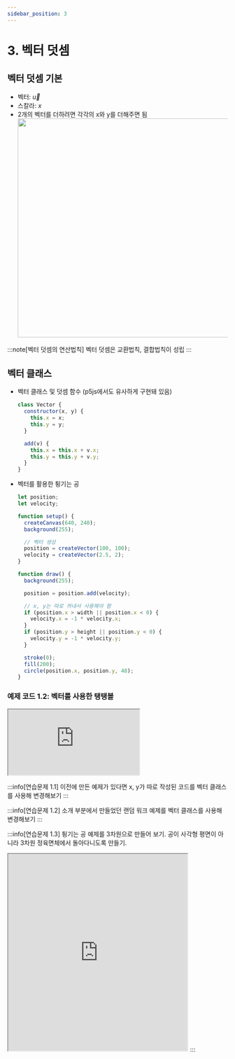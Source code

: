 ```yaml
---
sidebar_position: 3
---
```


# 3. 벡터 덧셈

## 벡터 덧셈 기본

- 벡터: $\overrightarrow{u}$
- 스칼라: $x$
- 2개의 벡터를 더하려면 각각의 x와 y를 더해주면 됨
  <img width="500px" src="https://natureofcode.com/static/7b9db07b6ab3e8cdbf6bb466a8517e6d/3b1b3/01_vectors_7.webp"/>

:::note[벡터 덧셈의 연산법칙]
벡터 덧셈은 교환법칙, 결합법칙이 성립
:::

## 벡터 클래스

- 벡터 클래스 및 덧셈 함수 (p5js에서도 유사하게 구현돼 있음)

  ```js
  class Vector {
    constructor(x, y) {
      this.x = x;
      this.y = y;
    }

    add(v) {
      this.x = this.x + v.x;
      this.y = this.y + v.y;
    }
  }
  ```

- 벡터를 활용한 튕기는 공

  ```js
  let position;
  let velocity;

  function setup() {
    createCanvas(640, 240);
    background(255);

    // 벡터 생성
    position = createVector(100, 100);
    velocity = createVector(2.5, 2);
  }

  function draw() {
    background(255);

    position = position.add(velocity);

    // x, y는 따로 꺼내서 사용해야 함
    if (position.x > width || position.x < 0) {
      velocity.x = -1 * velocity.x;
    }
    if (position.y > height || position.y < 0) {
      velocity.y = -1 * velocity.y;
    }

    stroke(0);
    fill(200);
    circle(position.x, position.y, 48);
  }
  ```

### 예제 코드 1.2: 벡터를 사용한 탱탱볼

  <iframe class="editor" src="https://editor.p5js.org/urbanscratcher/full/GmszeLppO"></iframe>

:::info[연습문제 1.1]
이전에 만든 예제가 있다면 x, y가 따로 작성된 코드를 벡터 클래스를 사용해 변경해보기
:::

:::info[연습문제 1.2]
소개 부분에서 만들었던 랜덤 워크 예제를 벡터 클래스를 사용해 변경해보기
:::

:::info[연습문제 1.3]
튕기는 공 예제를 3차원으로 만들어 보기. 공이 사각형 평면이 아니라 3차원 정육면체에서 돌아다니도록 만들기.

<iframe width="410px" height="450px" src="https://editor.p5js.org/urbanscratcher/full/LZpMiPnm5"></iframe>
:::
